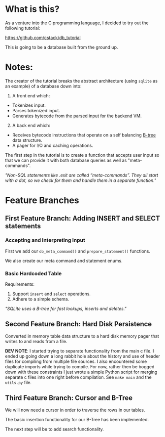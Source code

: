 # What is this?

As a venture into the C programming language, I decided to try out the following tutorial:

https://github.com/cstack/db_tutorial

This is going to be a database built from the ground up.


# Notes:

The creator of the tutorial breaks the abstract architecture (using `sqlite` as an example) of a database down into:
1. A front end which:
* Tokenizes input.
* Parses tokenized input.
* Generates bytecode from the parsed input for the backend VM.
2. A back end which:
* Receives bytecode instructions that operate on a self balancing [B-tree](https://en.wikipedia.org/wiki/B-tree) data structure.
* A pager for I/O and caching operations.

The first step in the tutorial is to create a function that accepts user input so that we can provide it with both database queries as well as "meta-commands".

_"Non-SQL statements like .exit are called “meta-commands”. They all start with a dot, so we check for them and handle them in a separate function."_

# Feature Branches

## First Feature Branch: Adding INSERT and SELECT statements

### Accepting and Interpreting Input

First we add our `do_meta_command()` and `prepare_statement()` functions.

We also create our meta command and statement enums.

### Basic Hardcoded Table

Requirements:
1. Support `insert` and `select` operations.
2. Adhere to a simple schema.

_"SQLite uses a B-tree for fast lookups, inserts and deletes."_


## Second Feature Branch: Hard Disk Persistence

Converted in memory table data structure to a hard disk memory pager that writes to and reads from a file.

**DEV NOTE**: I started trying to separate functionality from the main c file. I ended up going down a long rabbit hole about the history and use of header files for compiling from multiple file sources. I also encountered some duplicate imports while trying to compile. For now, rather then be bogged down with these constraints I just wrote a simple Python script for merging separate c files into one right before compilation. See `make main` and the `utils.py` file.


## Third Feature Branch: Cursor and B-Tree

We will now need a cursor in order to traverse the rows in our tables.

The basic insertion functionality for our B-Tree has been implemented.

The next step will be to add search functionality.

